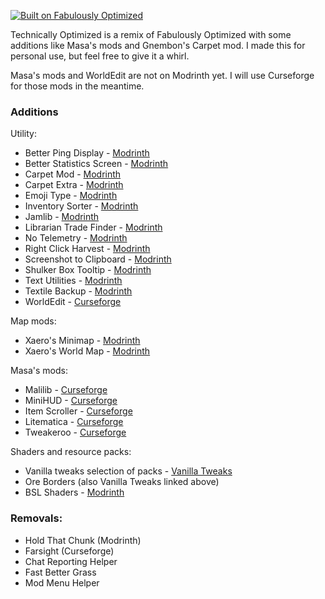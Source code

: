 [![Built on Fabulously Optimized](https://cdn.jsdelivr.net/npm/@intergrav/devins-badges@3/assets/cozy/built-with/fabulously-optimized_64h.png)](https://github.com/Fabulously-Optimized/fabulously-optimized)

Technically Optimized is a remix of Fabulously Optimized with some additions like Masa's mods and Gnembon's Carpet mod. I made this for personal use, but feel free to give it a whirl.

Masa's mods and WorldEdit are not on Modrinth yet. I will use Curseforge for those mods in the meantime.

### Additions

Utility:
* Better Ping Display - [Modrinth](https://modrinth.com/mod/better-ping-display-fabric)  
* Better Statistics Screen - [Modrinth](https://modrinth.com/mod/better-stats)  
* Carpet Mod - [Modrinth](https://modrinth.com/mod/carpet)  
* Carpet Extra - [Modrinth](https://modrinth.com/mod/carpet-extra)  
* Emoji Type - [Modrinth](https://modrinth.com/mod/emoji-type)
* Inventory Sorter - [Modrinth](https://modrinth.com/mod/inventory-sorting)  
* Jamlib - [Modrinth](https://modrinth.com/mod/jamlib)  
* Librarian Trade Finder - [Modrinth](https://modrinth.com/mod/librarian-trade-finder)  
* No Telemetry - [Modrinth](https://modrinth.com/mod/no-telemetry)  
* Right Click Harvest - [Modrinth](https://modrinth.com/mod/rightclickharvest)  
* Screenshot to Clipboard - [Modrinth](https://modrinth.com/mod/screenshot-to-clipboard)  
* Shulker Box Tooltip - [Modrinth](https://modrinth.com/mod/shulkerboxtooltip)  
* Text Utilities - [Modrinth](https://modrinth.com/mod/text-utilities)
* Textile Backup - [Modrinth](https://modrinth.com/mod/textile_backup)  
* WorldEdit - [Curseforge](https://legacy.curseforge.com/minecraft/mc-mods/worldedit)  

Map mods:
* Xaero's Minimap - [Modrinth](https://modrinth.com/mod/xaeros-minimap)  
* Xaero's World Map - [Modrinth](https://modrinth.com/mod/xaeros-world-map)  

Masa's mods:
* Malilib - [Curseforge](https://legacy.curseforge.com/minecraft/mc-mods/malilib)  
* MiniHUD - [Curseforge](https://legacy.curseforge.com/minecraft/mc-mods/minihud)  
* Item Scroller - [Curseforge](https://legacy.curseforge.com/minecraft/mc-mods/item-scroller)  
* Litematica - [Curseforge](https://legacy.curseforge.com/minecraft/mc-mods/litematica)  
* Tweakeroo - [Curseforge](https://legacy.curseforge.com/minecraft/mc-mods/tweakeroo)  

Shaders and resource packs:
* Vanilla tweaks selection of packs - [Vanilla Tweaks](https://vanillatweaks.net/)
* Ore Borders (also Vanilla Tweaks linked above)
* BSL Shaders - [Modrinth](https://modrinth.com/shader/bsl-shaders)  

### Removals:

* Hold That Chunk (Modrinth)  
* Farsight (Curseforge)  
* Chat Reporting Helper  
* Fast Better Grass  
* Mod Menu Helper  